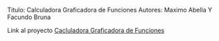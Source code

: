 Titulo: Calculadora Graficadora de Funciones
Autores: Maximo Abella Y Facundo Bruna

Link al proyecto [Cacluladora Graficadora de Funciones](https://ucc-labcompu2.github.io/proyecto2024-bruna-abella/)



